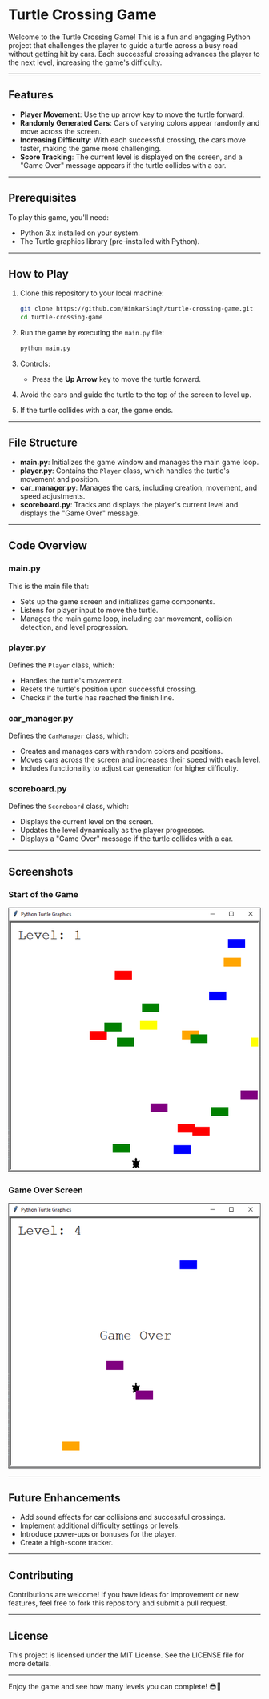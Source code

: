 # Turtle Crossing Game

Welcome to the Turtle Crossing Game! This is a fun and engaging Python project that challenges the player to guide a turtle across a busy road without getting hit by cars. Each successful crossing advances the player to the next level, increasing the game's difficulty.

---

## Features

- **Player Movement**: Use the up arrow key to move the turtle forward.
- **Randomly Generated Cars**: Cars of varying colors appear randomly and move across the screen.
- **Increasing Difficulty**: With each successful crossing, the cars move faster, making the game more challenging.
- **Score Tracking**: The current level is displayed on the screen, and a "Game Over" message appears if the turtle collides with a car.

---

## Prerequisites

To play this game, you'll need:

- Python 3.x installed on your system.
- The Turtle graphics library (pre-installed with Python).

---

## How to Play

1. Clone this repository to your local machine:

   ```bash
   git clone https://github.com/HimkarSingh/turtle-crossing-game.git
   cd turtle-crossing-game
   ```

2. Run the game by executing the `main.py` file:

   ```bash
   python main.py
   ```

3. Controls:

   - Press the **Up Arrow** key to move the turtle forward.

4. Avoid the cars and guide the turtle to the top of the screen to level up.

5. If the turtle collides with a car, the game ends.

---

## File Structure

- **main.py**: Initializes the game window and manages the main game loop.
- **player.py**: Contains the `Player` class, which handles the turtle's movement and position.
- **car\_manager.py**: Manages the cars, including creation, movement, and speed adjustments.
- **scoreboard.py**: Tracks and displays the player's current level and displays the "Game Over" message.

---

## Code Overview

### main.py

This is the main file that:

- Sets up the game screen and initializes game components.
- Listens for player input to move the turtle.
- Manages the main game loop, including car movement, collision detection, and level progression.

### player.py

Defines the `Player` class, which:

- Handles the turtle's movement.
- Resets the turtle's position upon successful crossing.
- Checks if the turtle has reached the finish line.

### car\_manager.py

Defines the `CarManager` class, which:

- Creates and manages cars with random colors and positions.
- Moves cars across the screen and increases their speed with each level.
- Includes functionality to adjust car generation for higher difficulty.

### scoreboard.py

Defines the `Scoreboard` class, which:

- Displays the current level on the screen.
- Updates the level dynamically as the player progresses.
- Displays a "Game Over" message if the turtle collides with a car.

---

## Screenshots

### Start of the Game
![Start Game](https://github.com/HimkarSingh/python-projects/blob/main/turtle-crossing/start_game.PNG)

### Game Over Screen
![Game Over](https://github.com/HimkarSingh/python-projects/blob/main/turtle-crossing/game_over.PNG)

---

## Future Enhancements

- Add sound effects for car collisions and successful crossings.
- Implement additional difficulty settings or levels.
- Introduce power-ups or bonuses for the player.
- Create a high-score tracker.

---

## Contributing

Contributions are welcome! If you have ideas for improvement or new features, feel free to fork this repository and submit a pull request.

---

## License

This project is licensed under the MIT License. See the LICENSE file for more details.

---

Enjoy the game and see how many levels you can complete! 😎🌊

